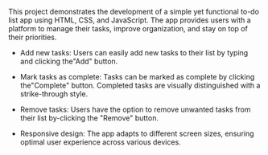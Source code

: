 This project demonstrates the development of a simple yet functional to-do list app using HTML, CSS,
and JavaScript. The app provides users with a platform to manage their tasks, improve organization, and
stay on top of their priorities.

- Add new tasks: Users can easily add new tasks to their list by typing and clicking the"Add" button.

- Mark tasks as complete: Tasks can be marked as complete by clicking the"Complete" button.
Completed tasks are visually distinguished with a strike-through style.

- Remove tasks: Users have the option to remove unwanted tasks from their list by-clicking the
"Remove" button.

- Responsive design: The app adapts to different screen sizes, ensuring optimal user experience
across various devices.
